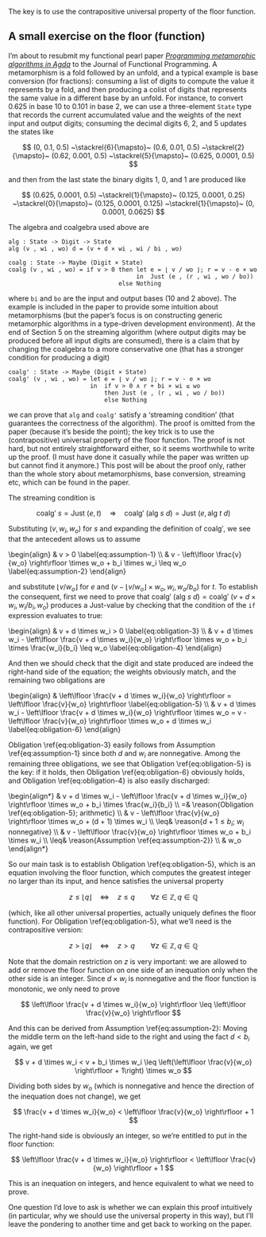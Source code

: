 The key is to use the contrapositive universal property of the floor function.

## A small exercise on the floor (function)

I’m about to resubmit my functional pearl paper [_Programming metamorphic algorithms in Agda_](https://josh-hs-ko.github.io/#publication-036477b8) to the Journal of Functional Programming.
A metamorphism is a fold followed by an unfold, and a typical example is base conversion (for fractions): consuming a list of digits to compute the value it represents by a fold, and then producing a colist of digits that represents the same value in a different base by an unfold.
For instance, to convert $0.625$ in base $10$ to $0.101$ in base $2$, we can use a three-element `State` type that records the current accumulated value and the weights of the next input and output digits; consuming the decimal digits $6$, $2$, and $5$ updates the states like

$$ (0, 0.1, 0.5) ~\stackrel{6}{\mapsto}~ (0.6, 0.01, 0.5) ~\stackrel{2}{\mapsto}~ (0.62, 0.001, 0.5) ~\stackrel{5}{\mapsto}~ (0.625, 0.0001, 0.5) $$

and then from the last state the binary digits $1$, $0$, and $1$ are produced like

$$ (0.625, 0.0001, 0.5) ~\stackrel{1}{\mapsto}~ (0.125, 0.0001, 0.25) ~\stackrel{0}{\mapsto}~ (0.125, 0.0001, 0.125) ~\stackrel{1}{\mapsto}~ (0, 0.0001, 0.0625) $$

The algebra and coalgebra used above are

```
alg : State -> Digit -> State
alg (v , wi , wo) d = (v + d × wi , wi / bi , wo)

coalg : State -> Maybe (Digit × State)
coalg (v , wi , wo) = if v > 0 then let e = ⌊ v / wo ⌋; r = v - e × wo
                                    in  Just (e , (r , wi , wo / bo))
                               else Nothing
```

where `bi` and `bo` are the input and output bases ($10$ and $2$ above).
The example is included in the paper to provide some intuition about metamorphisms (but the paper’s focus is on constructing generic metamorphic algorithms in a type-driven development environment).
At the end of Section 5 on the streaming algorithm (where output digits may be produced before all input digits are consumed), there is a claim that by changing the coalgebra to a more conservative one (that has a stronger condition for producing a digit)

```
coalg' : State -> Maybe (Digit × State)
coalg' (v , wi , wo) = let e = ⌊ v / wo ⌋; r = v - e × wo
                       in  if v > 0 ∧ r + bi × wi ≤ wo
                           then Just (e , (r , wi , wo / bo))
                           else Nothing
```

we can prove that `alg` and `coalg'` satisfy a ‘streaming condition’ (that guarantees the correctness of the algorithm).
The proof is omitted from the paper (because it’s beside the point); the key trick is to use the (contrapositive) universal property of the floor function.
The proof is not hard, but not entirely straightforward either, so it seems worthwhile to write up the proof.
(I must have done it casually while the paper was written up but cannot find it anymore.)
This post will be about the proof only, rather than the whole story about metamorphisms, base conversion, streaming etc, which can be found in the paper.

The streaming condition is

$$ \mathsf{coalg'}\ s = \mathsf{Just}\ (e, t) \quad\Rightarrow\quad \mathsf{coalg'}\ (\mathsf{alg}\ s\ d) = \mathsf{Just}\ (e, \mathsf{alg}\ t\ d)$$

Substituting $(v, w_i, w_o)$ for $s$ and expanding the definition of $\mathsf{coalg'}$, we see that the antecedent allows us to assume

\begin{align}
& v > 0 \label{eq:assumption-1} \\\\
& v - \left\lfloor \frac{v}{w_o} \right\rfloor \times w_o + b_i \times w_i \leq w_o \label{eq:assumption-2}
\end{align}

and substitute $\lfloor v / w_o \rfloor$ for $e$ and $(v - \lfloor v/w_o \rfloor \times w_o, w_i, w_o/b_o)$ for $t$.
To establish the consequent, first we need to prove that $\mathsf{coalg'}\ (\mathsf{alg}\ s\ d) = \mathsf{coalg'}\ (v + d \times w_i, w_i / b_i, w_o)$ produces a $\mathsf{Just}$-value by checking that the condition of the `if` expression evaluates to true:

\begin{align}
& v + d \times w_i > 0 \label{eq:obligation-3} \\\\
& v + d \times w_i - \left\lfloor \frac{v + d \times w_i}{w_o} \right\rfloor \times w_o + b_i \times \frac{w_i}{b_i} \leq w_o \label{eq:obligation-4}
\end{align}

And then we should check that the digit and state produced are indeed the right-hand side of the equation; the weights obviously match, and the remaining two obligations are

\begin{align}
& \left\lfloor \frac{v + d \times w_i}{w_o} \right\rfloor = \left\lfloor \frac{v}{w_o} \right\rfloor \label{eq:obligation-5} \\\\
& v + d \times w_i - \left\lfloor \frac{v + d \times w_i}{w_o} \right\rfloor \times w_o = v - \left\lfloor \frac{v}{w_o} \right\rfloor \times w_o + d \times w_i \label{eq:obligation-6}
\end{align}

Obligation \ref{eq:obligation-3} easily follows from Assumption \ref{eq:assumption-1} since both $d$ and $w_i$ are nonnegative.
Among the remaining three obligations, we see that Obligation \ref{eq:obligation-5} is the key: if it holds, then Obligation \ref{eq:obligation-6} obviously holds, and Obligation \ref{eq:obligation-4} is also easily discharged:

\begin{align*}
& v + d \times w_i - \left\lfloor \frac{v + d \times w_i}{w_o} \right\rfloor \times w_o + b_i \times \frac{w_i}{b_i} \\\\
=& \reason{Obligation \ref{eq:obligation-5}; arithmetic} \\\\
& v - \left\lfloor \frac{v}{w_o} \right\rfloor \times w_o + (d + 1) \times w_i \\\\
\leq& \reason{$d + 1 \leq b_i$; $w_i$ nonnegative} \\\\
& v - \left\lfloor \frac{v}{w_o} \right\rfloor \times w_o + b_i \times w_i \\\\
\leq& \reason{Assumption \ref{eq:assumption-2}} \\\\
& w_o
\end{align*}

So our main task is to establish Obligation \ref{eq:obligation-5}, which is an equation involving the floor function, which computes the greatest integer no larger than its input, and hence satisfies the universal property

$$ z \leq \lfloor q \rfloor \quad\Leftrightarrow\quad z \leq q \qquad\forall z \in \mathbb{Z}, q \in \mathbb{Q} $$

(which, like all other universal properties, actually uniquely defines the floor function).
For Obligation \ref{eq:obligation-5}, what we’ll need is the contrapositive version:

$$ z > \lfloor q \rfloor \quad\Leftrightarrow\quad z > q \qquad\forall z \in \mathbb{Z}, q \in \mathbb{Q} $$

Note that the domain restriction on $z$ is very important: we are allowed to add or remove the floor function on one side of an inequation only when the other side is an integer.
Since $d \times w_i$ is nonnegative and the floor function is monotonic, we only need to prove

$$ \left\lfloor \frac{v + d \times w_i}{w_o} \right\rfloor \leq \left\lfloor \frac{v}{w_o} \right\rfloor $$

And this can be derived from Assumption \ref{eq:assumption-2}:
Moving the middle term on the left-hand side to the right and using the fact $d < b_i$ again, we get

$$ v + d \times w_i < v + b_i \times w_i \leq \left(\left\lfloor \frac{v}{w_o} \right\rfloor + 1\right) \times w_o $$

Dividing both sides by $w_o$ (which is nonnegative and hence the direction of the inequation does not change), we get

$$ \frac{v + d \times w_i}{w_o} < \left\lfloor \frac{v}{w_o} \right\rfloor + 1 $$

The right-hand side is obviously an integer, so we’re entitled to put in the floor function:

$$ \left\lfloor \frac{v + d \times w_i}{w_o} \right\rfloor < \left\lfloor \frac{v}{w_o} \right\rfloor + 1 $$

This is an inequation on integers, and hence equivalent to what we need to prove.

One question I’d love to ask is whether we can explain this proof intuitively (in particular, why we should use the universal property in this way), but I’ll leave the pondering to another time and get back to working on the paper.